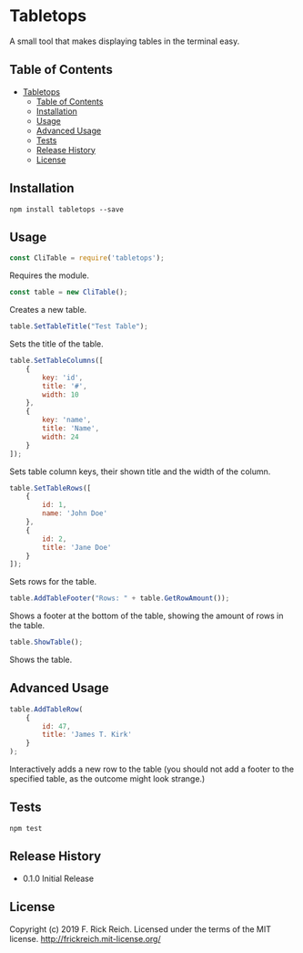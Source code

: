 
Tabletops
=========

A small tool that makes displaying tables in the terminal easy.

## Table of Contents
- [Tabletops](#Tabletops)
  - [Table of Contents](#Table-of-Contents)
  - [Installation](#Installation)
  - [Usage](#Usage)
  - [Advanced Usage](#Advanced-Usage)
  - [Tests](#Tests)
  - [Release History](#Release-History)
  - [License](#License)

## Installation

```console
npm install tabletops --save
```

## Usage

```js
const CliTable = require('tabletops');
```
Requires the module.

```js
const table = new CliTable();
```
Creates a new table.

```js
table.SetTableTitle("Test Table");
```
Sets the title of the table.

```js
table.SetTableColumns([
    {
        key: 'id',
        title: '#',
        width: 10
    },
    {
        key: 'name',
        title: 'Name',
        width: 24
    }
]);
```
Sets table column keys, their shown title and the width of the column.

```js
table.SetTableRows([
    {
        id: 1,
        name: 'John Doe'
    },
    {
        id: 2,
        title: 'Jane Doe'
    }
]);
```
Sets rows for the table.

```js
table.AddTableFooter("Rows: " + table.GetRowAmount());
```
Shows a footer at the bottom of the table, showing the amount of rows in the table.

```js
table.ShowTable();
```
Shows the table.

## Advanced Usage

```js
table.AddTableRow(
    {
        id: 47,
        title: 'James T. Kirk'
    }
);
```
Interactively adds a new row to the table (you should not add a footer to the specified table, as the outcome might look strange.)

## Tests
```console
npm test
```

## Release History
* 0.1.0 Initial Release

## License
Copyright (c) 2019 F. Rick Reich. Licensed under the terms of the MIT license. http://frickreich.mit-license.org/